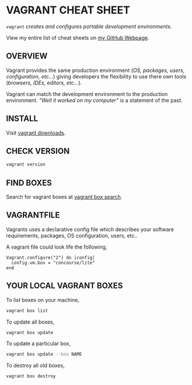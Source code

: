 # VAGRANT CHEAT SHEET

`vagrant` _creates and configures portable development environments._

View my entire list of cheat sheets on
[my GitHub Webpage](https://jeffdecola.github.io/my-cheat-sheets/).

## OVERVIEW

Vagrant provides the same production environment (_OS,
packages, users, configuration, etc..._) giving developers the
flexibility to use there own tools (_browsers, IDEs, editors, etc..._).

Vagrant can match the development environment to the
production environment. _"Well it worked on my computer"_
is a statement of the past.

## INSTALL

Visit [vagrant downloads](https://www.vagrantup.com/downloads.html).

## CHECK VERSION

```bash
vagrant version
```

## FIND BOXES

Search for vagrant boxes at
[vagrant box search](https://app.vagrantup.com/boxes/search).

## VAGRANTFILE

Vagrants uses a declarative config file which describes your
software requirements, packages, OS configuration, users, etc..

A vagrant file could look life the following,

```code
Vagrant.configure("2") do |config|
  config.vm.box = "concourse/lite"
end
```

## YOUR LOCAL VAGRANT BOXES

To list boxes on your machine,

```bash
vagrant box list
```

To update all boxes,

```bash
vagrant box update
```

To update a particular box,

```bash
vagrant box update --box NAME
```

To destroy all old boxes,

```bash
vagrant box destroy
```
